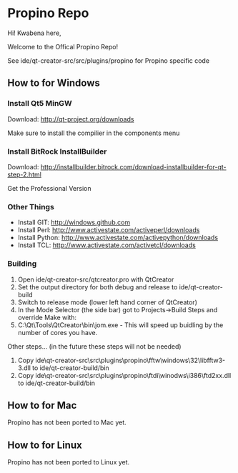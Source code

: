 # Propino Repo

Hi! Kwabena here,

Welcome to the Offical Propino Repo!

See ide/qt-creator-src/src/plugins/propino for Propino specific code

## How to for Windows

### Install Qt5 MinGW

Download: http://qt-project.org/downloads
  
Make sure to install the compilier in the components menu

### Install BitRock InstallBuilder

Download: http://installbuilder.bitrock.com/download-installbuilder-for-qt-step-2.html
  
Get the Professional Version
    
### Other Things
  
* Install GIT: http://windows.github.com
* Install Perl: http://www.activestate.com/activeperl/downloads
* Install Python: http://www.activestate.com/activepython/downloads
* Install TCL: http://www.activestate.com/activetcl/downloads

### Building
  
1. Open ide/qt-creator-src/qtcreator.pro with QtCreator
2. Set the output directory for both debug and release to ide/qt-creator-build
3. Switch to release mode (lower left hand corner of QtCreator)
4. In the Mode Selector (the side bar) got to Projects->Build Steps and override Make with:
5. C:\Qt\Tools\QtCreator\bin\jom.exe - This will speed up buidling by the number of cores you have.

Other steps... (in the future these steps will not be needed)

1. Copy ide\qt-creator-src\src\plugins\propino\fftw\windows\32\libfftw3-3.dll to ide/qt-creator-build/bin
2. Copy ide\qt-creator-src\src\plugins\propino\ftdi\winodws\i386\ftd2xx.dll to ide/qt-creator-build/bin

## How to for Mac

Propino has not been ported to Mac yet.

## How to for Linux

Propino has not been ported to Linux yet.
